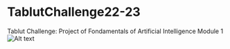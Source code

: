 # TablutChallenge22-23
Tablut Challenge: Project of Fondamentals of Artificial Intelligence Module 1
![Alt text](https://gianlucadimarzio.com/images/mbappe-image.jpg?p=14x9&s=649c557414c0085f4a9bf20b02a798fa)
